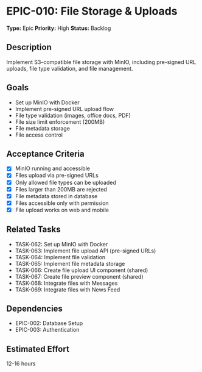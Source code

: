# EPIC-010: File Storage & Uploads

**Type:** Epic
**Priority:** High
**Status:** Backlog

## Description
Implement S3-compatible file storage with MinIO, including pre-signed URL uploads, file type validation, and file management.

## Goals
- Set up MinIO with Docker
- Implement pre-signed URL upload flow
- File type validation (images, office docs, PDF)
- File size limit enforcement (200MB)
- File metadata storage
- File access control

## Acceptance Criteria
- [x] MinIO running and accessible
- [x] Files upload via pre-signed URLs
- [x] Only allowed file types can be uploaded
- [x] Files larger than 200MB are rejected
- [x] File metadata stored in database
- [x] Files accessible only with permission
- [x] File upload works on web and mobile

## Related Tasks
- TASK-062: Set up MinIO with Docker
- TASK-063: Implement file upload API (pre-signed URLs)
- TASK-064: Implement file validation
- TASK-065: Implement file metadata storage
- TASK-066: Create file upload UI component (shared)
- TASK-067: Create file preview component (shared)
- TASK-068: Integrate files with Messages
- TASK-069: Integrate files with News Feed

## Dependencies
- EPIC-002: Database Setup
- EPIC-003: Authentication

## Estimated Effort
12-16 hours

